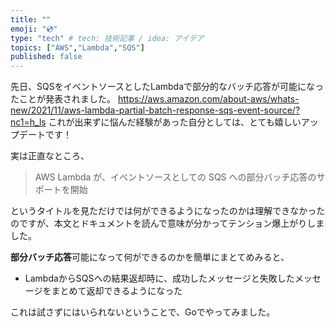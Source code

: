 ```yaml
---
title: ""
emoji: "💿"
type: "tech" # tech: 技術記事 / idea: アイデア
topics: ["AWS","Lambda","SQS"]
published: false
---
```


先日、SQSをイベントソースとしたLambdaで部分的なバッチ応答が可能になったことが発表されました。
https://aws.amazon.com/about-aws/whats-new/2021/11/aws-lambda-partial-batch-response-sqs-event-source/?nc1=h_ls
これが出来ずに悩んだ経験があった自分としては、とても嬉しいアップデートです！

実は正直なところ、

> AWS Lambda が、イベントソースとしての SQS への部分バッチ応答のサポートを開始

というタイトルを見ただけでは何ができるようになったのかは理解できなかったのですが、本文とドキュメントを読んで意味が分かってテンション爆上がりしました。

**部分バッチ応答**可能になって何ができるのかを簡単にまとてめみると、

- LambdaからSQSへの結果返却時に、成功したメッセージと失敗したメッセージをまとめて返却できるようになった

これは試さずにはいられないということで、Goでやってみました。
